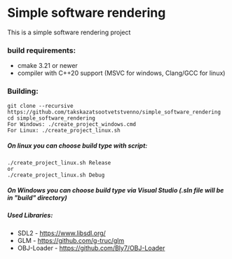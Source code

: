 # Simple software rendering
This is a simple software rendering project

### build requirements:
* cmake 3.21 or newer
* compiler with C++20 support (MSVC for windows, Clang/GCC for linux)

### Building:
    git clone --recursive https://github.com/takskazatsootvetstvenno/simple_software_rendering
    cd simple_software_rendering
    For Windows: ./create_project_windows.cmd
    For Linux: ./create_project_linux.sh

##### On linux you can choose build type with script:
    ./create_project_linux.sh Release
    or
    ./create_project_linux.sh Debug
##### On Windows you can choose build type via Visual Studio (.sln file will be in "build" directory)

##### Used Libraries:
* SDL2 - https://www.libsdl.org/
* GLM  - https://github.com/g-truc/glm
* OBJ-Loader - https://github.com/Bly7/OBJ-Loader
